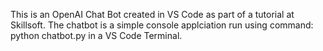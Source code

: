 This is an OpenAI Chat Bot created in VS Code as part of a tutorial at Skillsoft. The chatbot is a simple console applciation run using command: python chatbot.py  in a  VS Code Terminal.    
